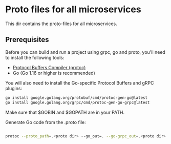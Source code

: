 # Proto files for all microservices

This dir contains the proto-files for all microservices.

## Prerequisites

Before you can build and run a project using grpc, go and proto, you'll need to install the following tools:

- [Protocol Buffers Compiler (protoc)](https://github.com/protocolbuffers/protobuf)
- Go (Go 1.16 or higher is recommended)

You will also need to install the Go-specific Protocol Buffers and gRPC plugins:

```bash
go install google.golang.org/protobuf/cmd/protoc-gen-go@latest
go install google.golang.org/grpc/cmd/protoc-gen-go-grpc@latest
```
Make sure that $GOBIN and $GOPATH are in your PATH.

Generate Go code from the .proto file:

````bash

protoc --proto_path=.<proto dir> --go_out=. --go-grpc_out=.<proto dir> .<proto file path>

